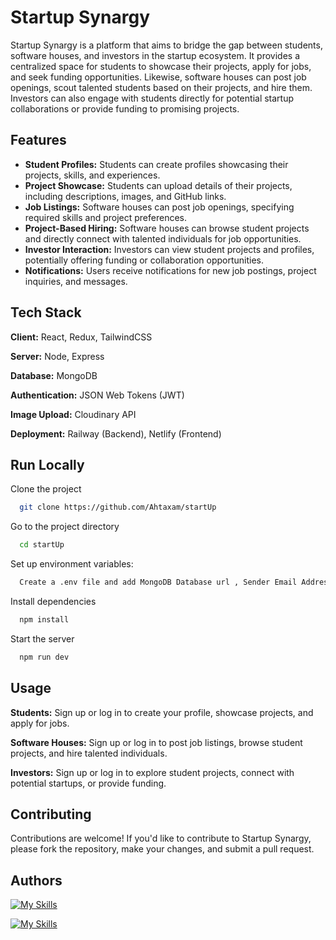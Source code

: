 
# Startup Synargy

Startup Synargy is a platform that aims to bridge the gap between students, software houses, and investors in the startup ecosystem. It provides a centralized space for students to showcase their projects, apply for jobs, and seek funding opportunities. Likewise, software houses can post job openings, scout talented students based on their projects, and hire them. Investors can also engage with students directly for potential startup collaborations or provide funding to promising projects. 


## Features

- **Student Profiles:** Students can create profiles showcasing their projects, skills, and experiences.
- **Project Showcase:** Students can upload details of their projects, including descriptions, images, and GitHub links.
- **Job Listings:** Software houses can post job openings, specifying required skills and project preferences.
- **Project-Based Hiring:** Software houses can browse student projects and directly connect with talented individuals for job opportunities.
- **Investor Interaction:** Investors can view student projects and profiles, potentially offering funding or collaboration opportunities.
- **Notifications:** Users receive notifications for new job postings, project inquiries, and messages.


## Tech Stack

**Client:** React, Redux, TailwindCSS

**Server:** Node, Express

**Database:** MongoDB

**Authentication:** JSON Web Tokens (JWT)

**Image Upload:** Cloudinary API

**Deployment:** Railway (Backend), Netlify (Frontend)


## Run Locally

Clone the project

```bash
  git clone https://github.com/Ahtaxam/startUp
```

Go to the project directory

```bash
  cd startUp
```
Set up environment variables:

```bash
  Create a .env file and add MongoDB Database url , Sender Email Address and Email Password as described in .env.example file
```

Install dependencies

```bash
  npm install
```

Start the server

```bash
  npm run dev
```


## Usage

**Students:** Sign up or log in to create your profile, showcase projects, and apply for jobs.

**Software Houses:** Sign up or log in to post job listings, browse student projects, and hire talented individuals.

**Investors:** Sign up or log in to explore student projects, connect with potential startups, or provide funding.


## Contributing


Contributions are welcome! If you'd like to contribute to Startup Synargy, please fork the repository, make your changes, and submit a pull request.


## Authors

[![My Skills](https://skillicons.dev/icons?i=github)](https://www.github.com/Ahtaxam)

[![My Skills](https://skillicons.dev/icons?i=linkedin)](https://www.linkedin.com/in/ahtashamali/)
